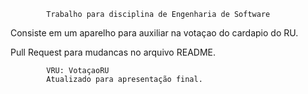 
            Trabalho para disciplina de Engenharia de Software
     
Consiste em um aparelho para auxiliar na votaçao do cardapio do RU.     

Pull Request para mudancas no arquivo README.

            VRU: VotaçaoRU
            Atualizado para apresentação final.
